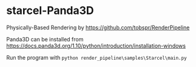 # starcel-Panda3D

Physically-Based Rendering by https://github.com/tobspr/RenderPipeline

Panda3D can be installed from https://docs.panda3d.org/1.10/python/introduction/installation-windows

Run the program with ```python render_pipeline\samples\Starcel\main.py```
